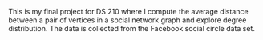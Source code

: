 This is my final project for DS 210 where I compute the average distance between a pair of vertices in a social network graph and explore degree distribution. The data is collected from the Facebook social circle data set. 
